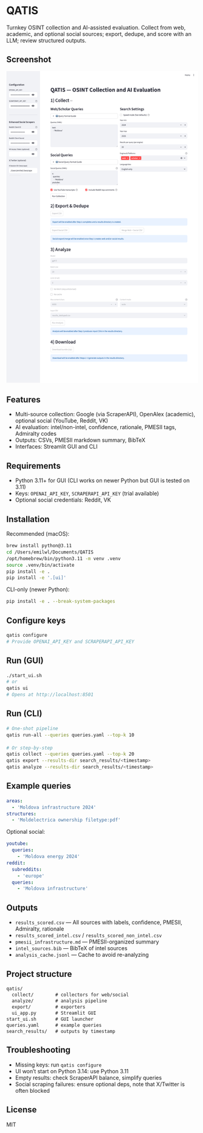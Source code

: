 # QATIS

Turnkey OSINT collection and AI-assisted evaluation. Collect from web, academic, and optional social sources; export, dedupe, and score with an LLM; review structured outputs.

## Screenshot

![QATIS Web UI Overview](assets/gui_overview.png)

## Features

- Multi-source collection: Google (via ScraperAPI), OpenAlex (academic), optional social (YouTube, Reddit, VK)
- AI evaluation: intel/non-intel, confidence, rationale, PMESII tags, Admiralty codes
- Outputs: CSVs, PMESII markdown summary, BibTeX
- Interfaces: Streamlit GUI and CLI

## Requirements

- Python 3.11+ for GUI (CLI works on newer Python but GUI is tested on 3.11)
- Keys: `OPENAI_API_KEY`, `SCRAPERAPI_API_KEY` (trial available)
- Optional social credentials: Reddit, VK

## Installation

Recommended (macOS):
```bash
brew install python@3.11
cd /Users/emilwl/Documents/QATIS
/opt/homebrew/bin/python3.11 -m venv .venv
source .venv/bin/activate
pip install -e .
pip install -e '.[ui]'
```

CLI-only (newer Python):
```bash
pip install -e . --break-system-packages
```

## Configure keys
```bash
qatis configure
# Provide OPENAI_API_KEY and SCRAPERAPI_API_KEY
```

## Run (GUI)
```bash
./start_ui.sh
# or
qatis ui
# Opens at http://localhost:8501
```

## Run (CLI)
```bash
# One-shot pipeline
qatis run-all --queries queries.yaml --top-k 10

# Or step-by-step
qatis collect --queries queries.yaml --top-k 20
qatis export --results-dir search_results/<timestamp>
qatis analyze --results-dir search_results/<timestamp>
```

## Example queries
```yaml
areas:
  - 'Moldova infrastructure 2024'
structures:
  - 'Moldelectrica ownership filetype:pdf'
```
Optional social:
```yaml
youtube:
  queries:
    - 'Moldova energy 2024'
reddit:
  subreddits:
    - 'europe'
  queries:
    - 'Moldova infrastructure'
```

## Outputs

- `results_scored.csv` — All sources with labels, confidence, PMESII, Admiralty, rationale
- `results_scored_intel.csv` / `results_scored_non_intel.csv`
- `pmesii_infrastructure.md` — PMESII-organized summary
- `intel_sources.bib` — BibTeX of intel sources
- `analysis_cache.jsonl` — Cache to avoid re-analyzing

## Project structure
```text
qatis/
  collect/        # collectors for web/social
  analyze/        # analysis pipeline
  export/         # exporters
  ui_app.py       # Streamlit GUI
start_ui.sh       # GUI launcher
queries.yaml      # example queries
search_results/   # outputs by timestamp
```

## Troubleshooting

- Missing keys: run `qatis configure`
- UI won’t start on Python 3.14: use Python 3.11
- Empty results: check ScraperAPI balance, simplify queries
- Social scraping failures: ensure optional deps, note that X/Twitter is often blocked

## License

MIT
